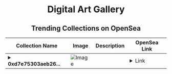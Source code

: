 <div align="center">

# Digital Art Gallery

## Trending Collections on OpenSea

| Collection Name                       | Image                                                                                     | Description                       | OpenSea Link                                                                                          |
|---------------------------------------|-------------------------------------------------------------------------------------------|-----------------------------------|--------------------------------------------------------------------------------------------------------|
| **<details><summary>0xd7e75303aeb26...</summary>0xd7e75303aeb266102a6c0d8dd30f756e64a8a853</details>** | ![Image](https://i.seadn.io/s/raw/files/0120dbe70465f91ae019e541cba50a56.jpg?w=500&auto=format?w=200&auto=format) |  | <details><summary>Link</summary>[0xd7e75303aeb266102a6c0d8dd30f756e64a8a853](https://opensea.io/collection/0xd7e75303aeb266102a6c0d8dd30f756e64a8a853)</details> |

</div>